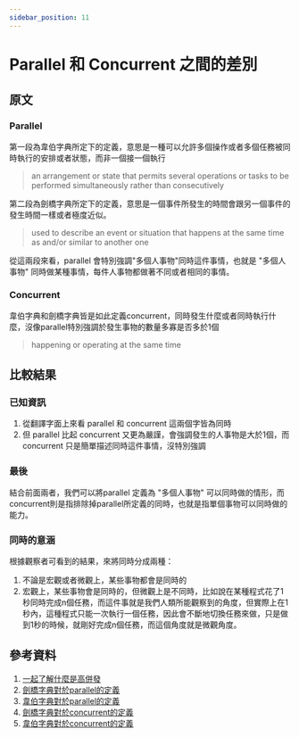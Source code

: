 ```yaml
---
sidebar_position: 11
---
```


# Parallel 和 Concurrent 之間的差別

## 原文

### Parallel 

第一段為韋伯字典所定下的定義，意思是一種可以允許多個操作或者多個任務被同時執行的安排或者狀態，而非一個接一個執行

> an arrangement or state that permits several operations or tasks to be performed simultaneously rather than consecutively

第二段為劍橋字典所定下的定義，意思是一個事件所發生的時間會跟另一個事件的發生時間一樣或者極度近似。

> used to describe an event or situation that happens at the same time as and/or similar to another one

從這兩段來看，parallel 會特別強調"多個人事物"同時這件事情，也就是 "多個人事物" 同時做某種事情，每件人事物都做著不同或者相同的事情。


### Concurrent 


韋伯字典和劍橋字典皆是如此定義concurrent，同時發生什麼或者同時執行什麼，沒像parallel特別強調於發生事物的數量多寡是否多於1個
> happening or operating at the same time


## 比較結果

### 已知資訊
1. 從翻譯字面上來看 parallel 和 concurrent 這兩個字皆為同時
2. 但 parallel 比起 concurrent 又更為嚴謹，會強調發生的人事物是大於1個，而 concurrent 只是簡單描述同時這件事情，沒特別強調

### 最後
結合前面兩者，我們可以將parallel 定義為 "多個人事物" 可以同時做的情形，而concurrent則是指排除掉parallel所定義的同時，也就是指單個事物可以同時做的能力。


### 同時的意涵

根據觀察者可看到的結果，來將同時分成兩種：
1. 不論是宏觀或者微觀上，某些事物都會是同時的
2. 宏觀上，某些事物會是同時的，但微觀上是不同時，比如說在某種程式花了1秒同時完成n個任務，而這件事就是我們人類所能觀察到的角度，但實際上在1秒內，這種程式只能一次執行一個任務，因此會不斷地切換任務來做，只是做到1秒的時候，就剛好完成n個任務，而這個角度就是微觀角度。
## 參考資料
1. [一起了解什麼是高併發](https://www.itread01.com/content/1547164817.html)
2. [劍橋字典對於parallel的定義](https://dictionary.cambridge.org/us/dictionary/english-chinese-traditional/parallel)
3. [韋伯字典對於parallel的定義](https://www.merriam-webster.com/dictionary/parallel)
4. [劍橋字典對於concurrent的定義](https://dictionary.cambridge.org/us/dictionary/english/concurrent)
5. [韋伯字典對於concurrent的定義](https://www.merriam-webster.com/dictionary/concurrent)
